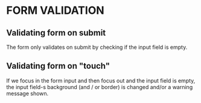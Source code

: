 # FORM VALIDATION

## Validating form on submit

The form only validates on submit by checking if the input field is empty.

## Validating form on "touch"

If we focus in the form input and then focus out and the input field is empty, the input field-s background (and / or border) is changed and/or a warning message shown.